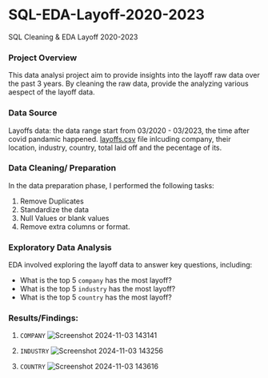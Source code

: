 # SQL-EDA-Layoff-2020-2023
SQL Cleaning &amp; EDA Layoff 2020-2023


### Project Overview

This data analysi project aim to provide insights into the layoff raw data over the past 3 years. By cleaning the raw data, provide the analyzing various aespect of the layoff data.

### Data Source

Layoffs data: the data range start from 03/2020 - 03/2023, the time after covid pandamic happened. [layoffs.csv](https://github.com/Nichol2th/SQL-EDA-Layoff-2020-2023/blob/main/layoffs.csv) file inlcuding company, their location, industry, country, total laid off and the pecentage of its. 


### Data Cleaning/ Preparation

In the data preparation phase, I performed the following tasks:

1. Remove Duplicates
2. Standardize the data 
3. Null Values or blank values
4. Remove extra columns or format.


### Exploratory Data Analysis

EDA involved exploring the layoff data to answer key questions, including:

- What is the top 5 `company` has the most layoff?
- What is the top 5 `industry` has the most layoff?
- What is the top 5 `country` has the most layoff?


### Results/Findings:

1. `COMPANY`
  ![Screenshot 2024-11-03 143141](https://github.com/user-attachments/assets/ad9bc9f6-86f3-468a-a8ac-88d67f31ac5a)



  
3. `INDUSTRY` 
   ![Screenshot 2024-11-03 143256](https://github.com/user-attachments/assets/bf388da2-7b08-41fd-83d9-87581432f8be)


   
4.  `COUNTRY`
  ![Screenshot 2024-11-03 143616](https://github.com/user-attachments/assets/c63582b9-10ab-4c06-88df-ec6bbef682a5)




